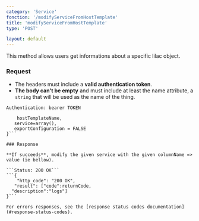 ```yaml
---
category: 'Service'
fonction: '/modifyServiceFromHostTemplate'
title: 'modifyServiceFromHostTemplate'
type: 'POST'

layout: default
---
```


This method allows users get informations about a specific lilac object.

### Request

* The headers must include a **valid authentication token**.
* **The body can't be empty** and must include at least the name attribute, a `string` that will be used as the name of the thing.

```Authentication: bearer TOKEN```
```{
    hostTemplateName,
   service=array(),
   exportConfiguration = FALSE
}```

### Response

**If succeeds**, modify the given service with the given columnName => value (ie bellow).

```Status: 200 OK```
```{
    "http_code": "200 OK",
   "result": ["code":returnCode,
  "description":"logs"]
}```

For errors responses, see the [response status codes documentation](#response-status-codes).